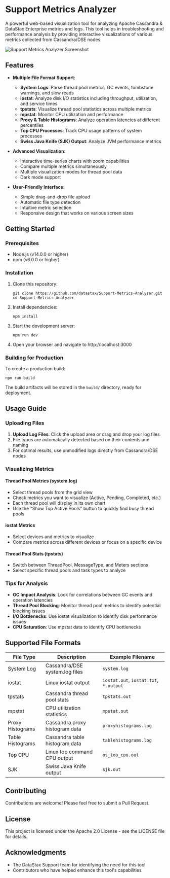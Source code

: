 # Support Metrics Analyzer

A powerful web-based visualization tool for analyzing Apache Cassandra & DataStax Enterprise metrics and logs. This tool helps in troubleshooting and performance analysis by providing interactive visualizations of various metrics collected from Cassandra/DSE nodes.

![Support Metrics Analyzer Screenshot](docs/screenshot.png)

## Features

- **Multiple File Format Support**:
  - **System Logs**: Parse thread pool metrics, GC events, tombstone warnings, and slow reads
  - **iostat**: Analyze disk I/O statistics including throughput, utilization, and service times
  - **tpstats**: Visualize thread pool statistics across multiple metrics
  - **mpstat**: Monitor CPU utilization and performance
  - **Proxy & Table Histograms**: Analyze operation latencies at different percentiles
  - **Top CPU Processes**: Track CPU usage patterns of system processes
  - **Swiss Java Knife (SJK) Output**: Analyze JVM performance metrics

- **Advanced Visualization**:
  - Interactive time-series charts with zoom capabilities
  - Compare multiple metrics simultaneously
  - Multiple visualization modes for thread pool data
  - Dark mode support

- **User-Friendly Interface**:
  - Simple drag-and-drop file upload
  - Automatic file type detection
  - Intuitive metric selection
  - Responsive design that works on various screen sizes

## Getting Started

### Prerequisites

- Node.js (v14.0.0 or higher)
- npm (v6.0.0 or higher)

### Installation

1. Clone this repository:
   ```
   git clone https://github.com/datastax/Support-Metrics-Analyzer.git
   cd Support-Metrics-Analyzer
   ```

2. Install dependencies:
   ```
   npm install
   ```

3. Start the development server:
   ```
   npm run dev
   ```

4. Open your browser and navigate to http://localhost:3000

### Building for Production

To create a production build:

```
npm run build
```

The build artifacts will be stored in the `build/` directory, ready for deployment.

## Usage Guide

### Uploading Files

1. **Upload Log Files**: Click the upload area or drag and drop your log files
2. File types are automatically detected based on their contents and naming
3. For optimal results, use unmodified logs directly from Cassandra/DSE nodes

### Visualizing Metrics

#### Thread Pool Metrics (system.log)

- Select thread pools from the grid view
- Check metrics you want to visualize (Active, Pending, Completed, etc.)
- Each thread pool will display in its own chart
- Use the "Show Top Active Pools" button to quickly find busy thread pools

#### iostat Metrics

- Select devices and metrics to visualize
- Compare metrics across different devices or focus on a specific device

#### Thread Pool Stats (tpstats)

- Switch between ThreadPool, MessageType, and Meters sections
- Select specific thread pools and task types to analyze

### Tips for Analysis

- **GC Impact Analysis**: Look for correlations between GC events and operation latencies
- **Thread Pool Blocking**: Monitor thread pool metrics to identify potential blocking issues
- **I/O Bottlenecks**: Use iostat visualization to identify disk performance issues
- **CPU Saturation**: Use mpstat data to identify CPU bottlenecks

## Supported File Formats

| File Type | Description | Example Filename |
|-----------|-------------|------------------|
| System Log | Cassandra/DSE system.log files | `system.log` |
| iostat | Linux iostat output | `iostat.out`, `iostat.txt`, `*.output` |
| tpstats | Cassandra thread pool stats | `tpstats.out` |
| mpstat | CPU utilization statistics | `mpstat.out` |
| Proxy Histograms | Cassandra proxy histogram data | `proxyhistograms.log` |
| Table Histograms | Cassandra table histogram data | `tablehistograms.log` |
| Top CPU | Linux top command CPU output | `os_top_cpu.out` |
| SJK | Swiss Java Knife output | `sjk.out` |

## Contributing

Contributions are welcome! Please feel free to submit a Pull Request.

## License

This project is licensed under the Apache 2.0 License - see the LICENSE file for details.

## Acknowledgments

- The DataStax Support team for identifying the need for this tool
- Contributors who have helped enhance this tool's capabilities
